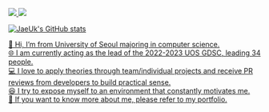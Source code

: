 <a href="https://cyclic-baboon-a84.notion.site/7fb47147585942ab9dbd05d6210a6020" target="blank"><img src="https://img.shields.io/badge/Portfolio-000000?style=flat-square&logo=Notion&logoColor=white"> <img src="https://img.shields.io/badge/iju1633@gmail.com-E8CDCD?style=flat-square&logo=Gmail&logoColor=red">
  
![JaeUk's GitHub stats](https://github-readme-stats.vercel.app/api?username=iju1633&show_icons=true&theme=vue)

👋 Hi, I’m from University of Seoul majoring in computer science.  
🌐 I am currently acting as the lead of the 2022-2023 UOS GDSC, leading 34 people.  
💻 I love to apply theories through team/individual projects and receive PR reviews from developers to build practical sense.  
😆 I try to expose myself to an environment that constantly motivates me.  
👀 If you want to know more about me, please refer to my portfolio.
